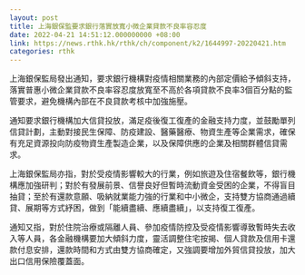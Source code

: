 ```yaml
---
layout: post
title: 上海銀保監要求銀行落實放寬小微企業貸款不良率容忍度
date: 2022-04-21 14:51:12.000000000 +08:00
link: https://news.rthk.hk/rthk/ch/component/k2/1644997-20220421.htm
categories: rthk
---
```


上海銀保監局發出通知，要求銀行機構對疫情相關業務的內部定價給予傾斜支持，落實普惠小微企業貸款不良率容忍度放寬至不高於各項貸款不良率3個百分點的監管要求，避免機構內部在不良貸款考核中加強施壓。

通知要求銀行機構加大信貸投放，滿足疫後復工復產的金融支持力度，並鼓勵單列信貸計劃，主動對接民生保障、防疫建設、醫藥醫療、物資生產等企業需求，確保有充足資源投向防疫物資生產製造企業，以及保障供應的企業及相關群體信貸需求。

上海銀保監局亦指，對於受疫情影響較大的行業，例如旅遊及住宿餐飲等，銀行機構應加強研判；對於有發展前景、信譽良好但暫時流動資金受困的企業，不得盲目抽貸；至於有還款意願、吸納就業能力強的行業和中小微企，支持雙方協商通過續貸、展期等方式紓困，做到「能續盡續、應續盡續」，以支持復工復產。

通知又指，對於住院治療或隔離人員、參加疫情防控及受疫情影響導致暫時失去收入等人員，各金融機構要加大傾斜力度，靈活調整住宅按揭、個人貸款及信用卡還款付息安排，還款時間和方式由雙方協商確定，又強調要增加外貿信貸投放，加大出口信用保險覆蓋面。
